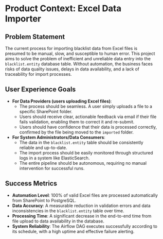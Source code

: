 # Product Context: Excel Data Importer

## Problem Statement
The current process for importing blacklist data from Excel files is presumed to be manual, slow, and susceptible to human error. This project aims to solve the problem of inefficient and unreliable data entry into the `blacklist.entity` database table. Without automation, the business faces risks of data quality issues, delays in data availability, and a lack of traceability for import processes.

## User Experience Goals
- **For Data Providers (users uploading Excel files)**:
  - The process should be seamless. A user simply uploads a file to a specific SharePoint folder.
  - Users should receive clear, actionable feedback via email if their file fails validation, enabling them to correct it and re-submit.
  - Users should have confidence that their data is processed correctly, confirmed by the file being moved to the `imported` folder.
- **For System Administrators/Data Consumers**:
  - The data in the `blacklist.entity` table should be consistently reliable and up-to-date.
  - The import process should be easily monitored through structured logs in a system like ElasticSearch.
  - The entire pipeline should be autonomous, requiring no manual intervention for successful runs.

## Success Metrics
- **Automation Level**: 100% of valid Excel files are processed automatically from SharePoint to PostgreSQL.
- **Data Accuracy**: A measurable reduction in validation errors and data inconsistencies in the `blacklist.entity` table over time.
- **Processing Time**: A significant decrease in the end-to-end time from file upload to data availability in the database.
- **System Reliability**: The Airflow DAG executes successfully according to its schedule, with a high uptime and effective failure alerting. 